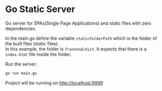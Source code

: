 # Go Static Server

Go server for SPAs(Single Page Applications) and static files with zero dependencies.

In the main.go define the variable `staticFolderPath` which is the folder of the built files (static files).  
In this example, the folder is `frontend/dist`.
It expects that there is a `index.html` file inside the folder.

Run the server:
```bash
go run main.go
```
Project will be running on [http://localhost:9999](http://localhost:9999)